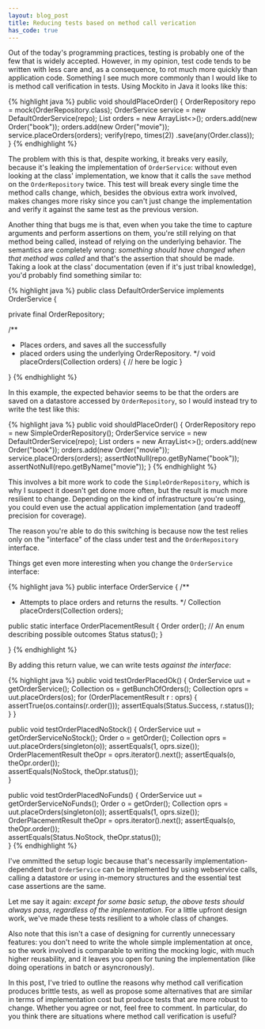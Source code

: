 ```yaml
---
layout: blog_post
title: Reducing tests based on method call verication
has_code: true
---
```

Out of the today's programming practices, testing is probably one of the few
that is widely accepted.
However, in my opinion, test code tends to be written with less care and,
as a consequence, to rot much more quickly than application code.
Something I see much more commonly than I would like to is method call verification in tests.
Using Mockito in Java it looks like this:

{% highlight java %}
public void shouldPlaceOrder() {
    OrderRepository repo = mock(OrderRepository.class);
    OrderService service = new DefaultOrderService(repo);
    List<Order> orders = new ArrayList<>();
    orders.add(new Order("book"));
    orders.add(new Order("movie"));
    service.placeOrders(orders);
    verify(repo, times(2))
        .save(any(Order.class));
}
{% endhighlight %}

The problem with this is that, despite working, it breaks very easily, because it's leaking the implementation of `OrderService`: without even looking at the class' implementation, we know that it calls the `save` method on the `OrderRepository` twice.
This test will break every single time the method calls change, which, besides the obvious extra work involved, makes changes more risky since you can't just change the implementation and verify it against the same test as the previous version.

Another thing that bugs me is that, even when you take the time to capture arguments and perform assertions on them, you're still relying on that method being called, instead of relying on the underlying behavior.
The semantics are completely wrong: *something should have changed when that method was called* and that's the assertion that should be made.
Taking a look at the class' documentation (even if it's just tribal knowledge), you'd probably find something similar to:

{% highlight java %}
public class DefaultOrderService implements OrderService {

  private final OrderRepository;

  /**
  *  Places orders, and saves all the successfully
  *  placed orders using the underlying OrderRepository.
  */
  void placeOrders(Collection<Order> orders) {
    // here be logic
  }

}
{% endhighlight %}

In this example, the expected behavior seems to be that the orders are saved on a datastore accessed by `OrderRepository`, so I would instead try to write the test like this:

{% highlight java %}
public void shouldPlaceOrder() {
    OrderRepository repo = new SimpleOrderRepository();
    OrderService service = new DefaultOrderService(repo);
    List<Order> orders = new ArrayList<>();
    orders.add(new Order("book"));
    orders.add(new Order("movie"));
    service.placeOrders(orders);
    assertNotNull(repo.getByName("book"));
    assertNotNull(repo.getByName("movie"));
}
{% endhighlight %}

This involves a bit more work to code the `SimpleOrderRepository`, which is why I suspect it doesn't get done more often, but the result is much more resilient to change.
Depending on the kind of infrastructure you're using, you could even use the actual application implementation (and tradeoff precision for coverage).

The reason you're able to do this switching is because now the test relies only on the "interface" of the class under test and the `OrderRepository` interface.

Things get even more interesting when you change the `OrderService` interface:

{% highlight java %}
public interface OrderService {
  /**
  *  Attempts to place orders and returns the results.
  */
  Collection<OrderPlacementResult> placeOrders(Collection<Order> orders);

  public static interface OrderPlacementResult {
    Order order();
    // An enum describing possible outcomes
    Status status();
  }

}
{% endhighlight %}

By adding this return value, we can write tests _against the interface_:


{% highlight java %}
public void testOrderPlacedOk() {
  OrderService uut = getOrderService();
  Collection<Order> os = getBunchOfOrders();
  Collection<OrderPlacementResult> oprs = uut.placeOrders(os);
  for (OrderPlacementResult r : oprs) {
    assertTrue(os.contains(r.order()));
    assertEquals(Status.Success, r.status());
  }
}

public void testOrderPlacedNoStock() {
  OrderService uut = getOrderServiceNoStock();
  Order o = getOrder();
  Collection<OrderPlacementResult> oprs = uut.placeOrders(singleton(o));
  assertEquals(1, oprs.size());
  OrderPlacementResult theOpr = oprs.iterator().next();
  assertEquals(o, theOpr.order());    
  assertEquals(NoStock, theOpr.status());    
}

public void testOrderPlacedNoFunds() {
  OrderService uut = getOrderServiceNoFunds();
  Order o = getOrder();
  Collection<OrderPlacementResult> oprs = uut.placeOrders(singleton(o));
  assertEquals(1, oprs.size());
  OrderPlacementResult theOpr = oprs.iterator().next();
  assertEquals(o, theOpr.order());    
  assertEquals(Status.NoStock, theOpr.status());   
}
{% endhighlight %}

I've ommitted the setup logic because that's necessarily implementation-dependent but `OrderService` can be implemented by using webservice calls, calling a datastore or using in-memory structures and the essential test case assertions are the same.

Let me say it again: *except for some basic setup, the above tests should always pass, regardless of the implementation*.
For a little upfront design work, we've made these tests resilient to a whole class of changes.

Also note that this isn't a case of designing for currently unnecessary features: you don't need to write the whole simple implementation at once, so the work involved is comparable to writing the mocking logic, with much higher reusability, and it leaves you open for tuning the implementation (like doing operations in batch or asyncronously).

In this post, I've tried to outline the reasons why method call verification produces brittle tests, as well as propose some alternatives that are similar in terms of implementation cost but produce tests that are more robust to change.
Whether you agree or not, feel free to comment.
In particular, do you think there are situations where method call verification is useful?
